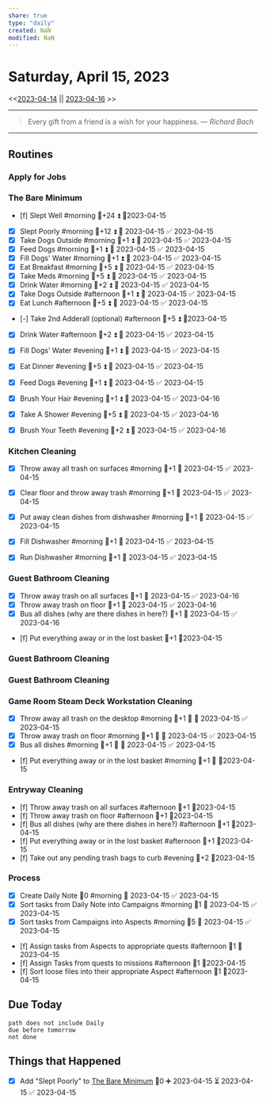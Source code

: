 ```yaml
---
share: true
type: "daily"
created: NaN 
modified: NaN
---
```

# Saturday, April 15, 2023
<<[2023-04-14](./2023-04-14.md#) || [2023-04-16](./2023-04-16.md#) >>

---

> Every gift from a friend is a wish for your happiness.
> — <cite>Richard Bach</cite>

---

## Routines
### Apply for Jobs


### The Bare Minimum
- [f] Slept Well #morning 🥄+24 ⏫  📆2023-04-15
- [x] Slept Poorly #morning 🥄+12 ⏫ 📅 2023-04-15 ✅ 2023-04-15
- [x] Take Dogs Outside #morning  🥄+1 ⏫ 📅 2023-04-15 ✅ 2023-04-15
- [x] Feed Dogs #morning 🥄+1 ⏫ 📅 2023-04-15 ✅ 2023-04-15
- [x] Fill Dogs' Water #morning 🥄+1 ⏫ 📅 2023-04-15 ✅ 2023-04-15
- [x] Eat Breakfast #morning 🥄+5 ⏫ 📅 2023-04-15 ✅ 2023-04-15
- [x] Take Meds #morning  🥄+5 ⏫ 📅 2023-04-15 ✅ 2023-04-15
- [x] Drink Water #morning  🥄+2 ⏫ 📅 2023-04-15 ✅ 2023-04-15
- [x] Take Dogs Outside #afternoon  🥄+1 ⏫ 📅 2023-04-15 ✅ 2023-04-15
- [x] Eat Lunch #afternoon 🥄+5 ⏫ 📅 2023-04-15 ✅ 2023-04-15
- [-] Take 2nd Adderall (optional) #afternoon 🥄+5 ⏫ 📆2023-04-15
- [x] Drink Water #afternoon 🥄+2 ⏫ 📅 2023-04-15 ✅ 2023-04-15
- [x] Fill Dogs' Water #evening 🥄+1 ⏫ 📅 2023-04-15 ✅ 2023-04-15
- [x] Eat Dinner #evening 🥄+5 ⏫ 📅 2023-04-15 ✅ 2023-04-15
- [x] Feed Dogs #evening 🥄+1 ⏫ 📅 2023-04-15 ✅ 2023-04-15
- [x] Brush Your Hair #evening 🥄+1 ⏫ 📅 2023-04-15 ✅ 2023-04-16
- [x] Take A Shower #evening 🥄+5 ⏫ 📅 2023-04-15 ✅ 2023-04-16
- [x] Brush Your Teeth #evening 🥄+2 ⏫ 📅 2023-04-15 ✅ 2023-04-16


### Kitchen Cleaning
- [x] Throw away all trash on surfaces #morning 🥄+1 📅 2023-04-15 ✅ 2023-04-15
- [x] Clear floor and throw away trash #morning 🥄+1 📅 2023-04-15 ✅ 2023-04-15
- [x] Put away clean dishes from dishwasher #morning 🥄+1 📅 2023-04-15 ✅ 2023-04-15
- [x] Fill Dishwasher #morning 🥄+1 📅 2023-04-15 ✅ 2023-04-15
- [x] Run Dishwasher #morning 🥄+1 📅 2023-04-15 ✅ 2023-04-15


### Guest Bathroom Cleaning
- [x] Throw away trash on all surfaces 🥄+1 📅 2023-04-15 ✅ 2023-04-16
- [x] Throw away trash on floor 🥄+1 📅 2023-04-15 ✅ 2023-04-16
- [x] Bus all dishes (why are there dishes in here?) 🥄+1 📅 2023-04-15 ✅ 2023-04-16
- [f] Put everything away or in the lost basket 🥄+1 📆2023-04-15


### Guest Bathroom Cleaning


### Guest Bathroom Cleaning


### Game Room Steam Deck Workstation Cleaning
- [x] Throw away all trash on the desktop #morning   🥄+1 🔼 📅 2023-04-15 ✅ 2023-04-15
- [x] Throw away trash on floor #morning  🥄+1 🔼 📅 2023-04-15 ✅ 2023-04-15
- [x] Bus all dishes #morning   🥄+1 🔼 📅 2023-04-15 ✅ 2023-04-15
- [f] Put everything away or in the lost basket #morning  🥄+1 🔼  📆2023-04-15


### Entryway Cleaning
- [f] Throw away trash on all surfaces #afternoon  🥄+1 📆2023-04-15
- [f] Throw away trash on floor #afternoon 🥄+1 📆2023-04-15
- [f] Bus all dishes (why are there dishes in here?) #afternoon  🥄+1 📆2023-04-15
- [f] Put everything away or in the lost basket #afternoon 🥄+1 📆2023-04-15
- [f] Take out any pending trash bags to curb #evening  🥄+2 📆2023-04-15


### Process
- [x] Create Daily Note 🥄0 #morning 📅 2023-04-15 ✅ 2023-04-15
- [x] Sort tasks from Daily Note into Campaigns #morning 🥄1 📅 2023-04-15 ✅ 2023-04-15
- [x] Sort tasks from Campaigns into Aspects  #morning 🥄5 📅 2023-04-15 ✅ 2023-04-15
- [f] Assign tasks from Aspects to appropriate quests #afternoon  🥄1 📆2023-04-15
- [f] Assign Tasks from quests to missions #afternoon 🥄1 📆2023-04-15
- [f] Sort loose files into their appropriate Aspect #afternoon 🥄1 📆2023-04-15



## Due Today
```tasks
path does not include Daily
due before tomorrow
not done
```
## 



## Things that Happened
- [x] Add "Slept Poorly" to [The Bare Minimum](./The%20Bare%20Minimum.md) 🥄0 ➕ 2023-04-15 ⏳ 2023-04-15 ✅ 2023-04-15
